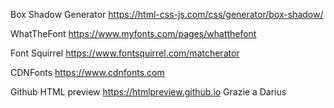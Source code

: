 Box Shadow Generator https://html-css-js.com/css/generator/box-shadow/

WhatTheFont https://www.myfonts.com/pages/whatthefont

Font Squirrel https://www.fontsquirrel.com/matcherator

CDNFonts https://www.cdnfonts.com

Github HTML preview https://htmlpreview.github.io Grazie a Darius